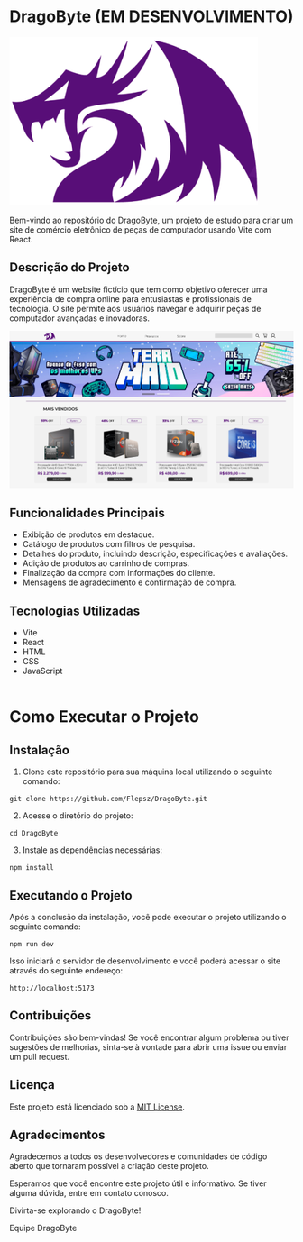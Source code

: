 <p justify-content="center">
  
# DragoByte (EM DESENVOLVIMENTO)
![](./screenshots/logo.png)
  
Bem-vindo ao repositório do DragoByte, um projeto de estudo para criar um site de comércio eletrônico de peças de computador usando Vite com React.

## Descrição do Projeto

DragoByte é um website fictício que tem como objetivo oferecer uma experiência de compra online para entusiastas e profissionais de tecnologia. O site permite aos usuários navegar e adquirir peças de computador avançadas e inovadoras.

![](./screenshots/main-page-example.png)

## Funcionalidades Principais

- Exibição de produtos em destaque.
- Catálogo de produtos com filtros de pesquisa.
- Detalhes do produto, incluindo descrição, especificações e avaliações.
- Adição de produtos ao carrinho de compras.
- Finalização da compra com informações do cliente.
- Mensagens de agradecimento e confirmação de compra.

## Tecnologias Utilizadas

- Vite
- React
- HTML
- CSS
- JavaScript<br><br>

# Como Executar o Projeto
## Instalação

1. Clone este repositório para sua máquina local utilizando o seguinte comando:

```
git clone https://github.com/Flepsz/DragoByte.git
```

2. Acesse o diretório do projeto:

```
cd DragoByte
```

3. Instale as dependências necessárias:

```
npm install
```

## Executando o Projeto

Após a conclusão da instalação, você pode executar o projeto utilizando o seguinte comando:

```
npm run dev
```

Isso iniciará o servidor de desenvolvimento e você poderá acessar o site através do seguinte endereço:

```
http://localhost:5173
```

## Contribuições

Contribuições são bem-vindas! Se você encontrar algum problema ou tiver sugestões de melhorias, sinta-se à vontade para abrir uma issue ou enviar um pull request.

## Licença

Este projeto está licenciado sob a [MIT License](https://opensource.org/licenses/MIT).

## Agradecimentos

Agradecemos a todos os desenvolvedores e comunidades de código aberto que tornaram possível a criação deste projeto.

Esperamos que você encontre este projeto útil e informativo. Se tiver alguma dúvida, entre em contato conosco.

Divirta-se explorando o DragoByte!

Equipe DragoByte
</p>
